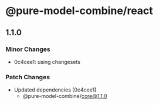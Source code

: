 # @pure-model-combine/react

## 1.1.0

### Minor Changes

- 0c4cee1: using changesets

### Patch Changes

- Updated dependencies [0c4cee1]
  - @pure-model-combine/core@1.1.0
